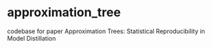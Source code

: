 # approximation_tree
codebase for paper Approximation Trees: Statistical Reproducibility in Model Distillation
